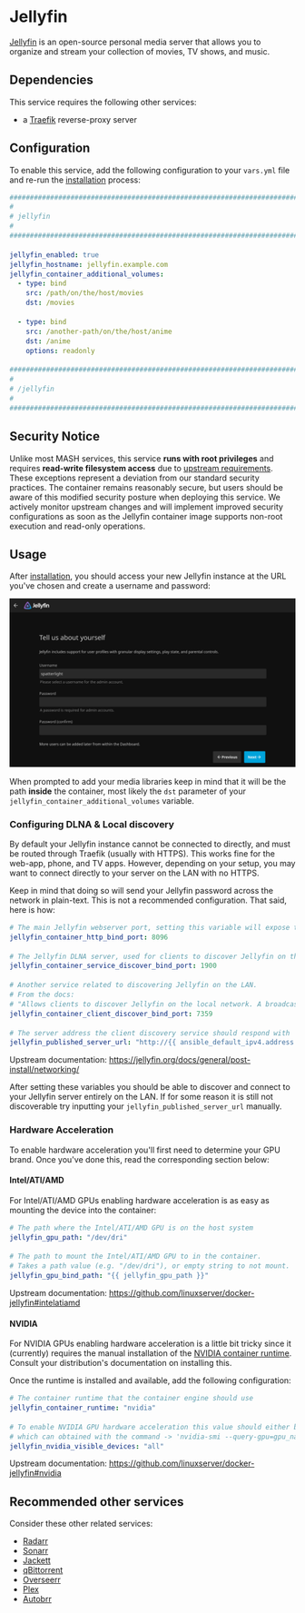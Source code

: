 # Jellyfin

[Jellyfin](https://jellyfin.org/) is an open-source personal media server that allows you to organize and stream your collection of movies, TV shows, and music.

## Dependencies

This service requires the following other services:

- a [Traefik](traefik.md) reverse-proxy server

## Configuration

To enable this service, add the following configuration to your `vars.yml` file and re-run the [installation](../installing.md) process:

```yaml
########################################################################
#                                                                      #
# jellyfin                                                             #
#                                                                      #
########################################################################

jellyfin_enabled: true
jellyfin_hostname: jellyfin.example.com
jellyfin_container_additional_volumes:
  - type: bind
    src: /path/on/the/host/movies
    dst: /movies

  - type: bind
    src: /another-path/on/the/host/anime
    dst: /anime
    options: readonly

########################################################################
#                                                                      #
# /jellyfin                                                            #
#                                                                      #
########################################################################
```

## Security Notice

Unlike most MASH services, this service **runs with root privileges** and requires **read-write filesystem access** due to [upstream requirements](https://github.com/linuxserver/docker-jellyfin). These exceptions represent a deviation from our standard security practices. The container remains reasonably secure, but users should be aware of this modified security posture when deploying this service. We actively monitor upstream changes and will implement improved security configurations as soon as the Jellyfin container image supports non-root execution and read-only operations.

## Usage

After [installation](../installing.md), you should access your new Jellyfin instance at the URL you've chosen and create a username and password:

![Jellyfin Configure User](../assets/jellyfin/setup-1.png)

When prompted to add your media libraries keep in mind that it will be the path **inside** the container, most likely the `dst` parameter of your `jellyfin_container_additional_volumes` variable.

### Configuring DLNA & Local discovery

By default your Jellyfin instance cannot be connected to directly, and must be routed through Traefik (usually with HTTPS). This works fine for the web-app, phone, and TV apps. However, depending on your setup, you may want to connect directly to your server on the LAN with no HTTPS.

Keep in mind that doing so will send your Jellyfin password across the network in plain-text. This is not a recommended configuration. That said, here is how:

```yaml
# The main Jellyfin webserver port, setting this variable will expose that port and allow you to connect directly to it (without Traefik).
jellyfin_container_http_bind_port: 8096

# The Jellyfin DLNA server, used for clients to discover Jellyfin on the LAN
jellyfin_container_service_discover_bind_port: 1900

# Another service related to discovering Jellyfin on the LAN.
# From the docs:
# "Allows clients to discover Jellyfin on the local network. A broadcast message to this port with 'Who is JellyfinServer?' will get a JSON response that includes the server address, ID, and name."
jellyfin_container_client_discover_bind_port: 7359

# The server address the client discovery service should respond with
jellyfin_published_server_url: "http://{{ ansible_default_ipv4.address }}:{{ jellyfin_container_http_bind_port }}"
```
Upstream documentation: https://jellyfin.org/docs/general/post-install/networking/

After setting these variables you should be able to discover and connect to your Jellyfin server entirely on the LAN. If for some reason it is still not discoverable try inputting your `jellyfin_published_server_url` manually.

### Hardware Acceleration

To enable hardware acceleration you'll first need to determine your GPU brand. Once you've done this, read the corresponding section below:

#### Intel/ATI/AMD

For Intel/ATI/AMD GPUs enabling hardware acceleration is as easy as mounting the device into the container:

```yaml
# The path where the Intel/ATI/AMD GPU is on the host system
jellyfin_gpu_path: "/dev/dri"

# The path to mount the Intel/ATI/AMD GPU to in the container.
# Takes a path value (e.g. "/dev/dri"), or empty string to not mount.
jellyfin_gpu_bind_path: "{{ jellyfin_gpu_path }}"
```

Upstream documentation: https://github.com/linuxserver/docker-jellyfin#intelatiamd

#### NVIDIA

For NVIDIA GPUs enabling hardware acceleration is a little bit tricky since it (currently) requires the manual installation of the [NVIDIA container runtime](https://github.com/NVIDIA/nvidia-container-toolkit). Consult your distribution's documentation on installing this.

Once the runtime is installed and available, add the following configuration:

```yaml
# The container runtime that the container engine should use
jellyfin_container_runtime: "nvidia"

# To enable NVIDIA GPU hardware acceleration this value should either be 'all' or the UUID value of the GPU
# which can obtained with the command -> 'nvidia-smi --query-gpu=gpu_name,gpu_uuid --format=csv'
jellyfin_nvidia_visible_devices: "all"
```

Upstream documentation: https://github.com/linuxserver/docker-jellyfin#nvidia

## Recommended other services

Consider these other related services:

- [Radarr](radarr.md)
- [Sonarr](sonarr.md)
- [Jackett](jackett.md)
- [qBittorrent](qbittorrent.md)
- [Overseerr](overseerr.md)
- [Plex](plex.md)
- [Autobrr](autobrr.md)

